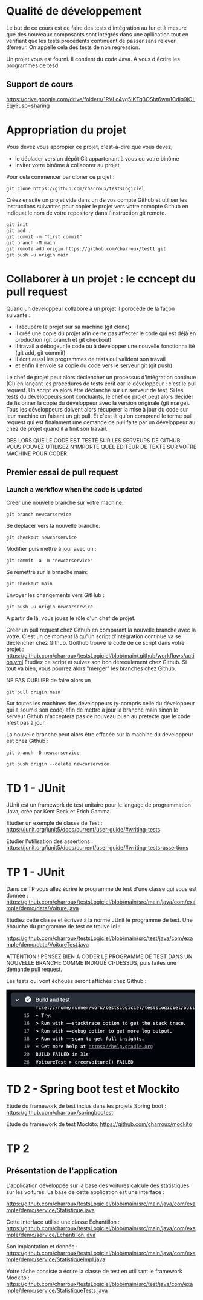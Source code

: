 # Qualité de développement

Le but de ce cours est de faire des tests d'intégration au fur et à mesure que des nouveaux composants sont intégrés dans une apllication 
tout en vérifiant que les tests précédents continuent de passer sans relever d'erreur. 
On appelle cela des tests de non regression.

Un projet vous est fourni. Il contient du code Java. A vous d'écrire les programmes de tesd.

## Support de cours

https://drive.google.com/drive/folders/1RVLc4yg5IKTq3OSht6wm1Cdjq9jOLEqy?usp=sharing

# Appropriation du projet

Vous devez vous appropier ce projet, c'est-à-dire que vous devez;

- le déplacer vers un dépôt Git appartenant à vous ou votre binôme
- inviter votre binôme à collaborer au projet 

Pour cela commencer par cloner ce projet :
```
git clone https://github.com/charroux/testsLogiciel
```

Créez ensuite un projet vide dans un de vos compte Github et utiliser les instructions suivantes pour copier le projet vers votre comopte Github en indiquat le nom de votre repository dans l'instruction git remote.

```
git init
git add .
git commit -m "first commit"
git branch -M main
git remote add origin https://github.com/charroux/test1.git
git push -u origin main
```

# Collaborer à un projet : le ccncept du pull request

Quand un développeur collabore à un projet il porocède de la façon suivante : 

- il récupère le projet sur sa machine (git clone)
- il créé une copie du projet afin de ne pas affecter le code qui est déjà en production (git branch et git checkout)
- il travail à débogeur le code ou à développer une nouvelle fonctionnalité (git add, git commit)
- il écrit aussl les programmes de tests qui valident son travail
- et enfin il envoie sa copie du code vers le serveur git (git push)

Le chef de projet peut alors déclencher un processus d'intégration continue (CI) en lançant les procédures de tests écrit oar le développeur :
 c'est le pull request. Un script va alors être déclanché sur un serveur de test. 
Si les tests du développeurs sont concluants, le chef de projet peut alors décider de fisionner la copie du développeur avec la version originale (git marge).
 Tous les développeurs doivent alors récupérer la mise à jour du code sur leur machine en faisant un git pull. 
Et c'est là qu'on comprend le terme pull request qui est finalament une demande de pull faite par un développeur au chez de projet quand il a finit son travail.

DES LORS QUE LE CODE EST TESTÉ SUR LES SERVEURS DE GITHUB, VOUS POUVEZ UTILISEZ N'IMPORTE QUEL ÉDITEUR DE TEXTE SUR VOTRE MACHINE POUR CODER.

## Premier essai de pull request

### Launch a workflow when the code is updated

Créer une nouvelle branche sur votre machine:
```
git branch newcarservice
```
Se déplacer vers la nouvelle branche:
```
git checkout newcarservice
```
Modifier puis mettre à jour avec un :
```
git commit -a -m "newcarservice"
```
Se remettre sur la brnache main:
```
git checkout main
```
Envoyer les changements vers GitHub :
```
git push -u origin newcarservice
```
A partir de là, vous jouez le rôle d'un chef de projet.

Créer un pull request chez Github en comparant la nouvelle branche avec la votre. 
C'est un ce moment là qu"un script d'intégration continue va se déclencher chez Github. 
Goithub trouve le code de ce script dans votre projet : https://github.com/charroux/testsLogiciel/blob/main/.github/workflows/action.yml
Etudiez ce script et suivez son bon déreoulement chez Github. Si tout va bien, vous pourrez alors "merger" les branches chez Github.

NE PAS OUBLIER de faire alors un 
```
git pull origin main
```
Sur toutes les machines des développeurs (y-compris celle du développeur qui a soumis son code) afin de mettre à jour la branche main sinon le serveur Github n'acceptera pas de nouveau push au pretexte que le code n'est pas à jour.

La nouvelle branche peut alors être effacée sur la machine du développeur est chez Github :

```
git branch -D newcarservice
```
```
git push origin --delete newcarservice
```


# TD 1 - JUnit

JUnit est un framework de test unitaire pour le langage de programmation Java, créé par Kent Beck et Erich Gamma.

Etudier un exemple de classe de Test : https://junit.org/junit5/docs/current/user-guide/#writing-tests

Etudier l'utilisation des assertions : https://junit.org/junit5/docs/current/user-guide/#writing-tests-assertions

# TP 1 - JUnit

Dans ce TP vous allez écrire le programme de test d'une classe qui vous est donnée :
https://github.com/charroux/testsLogiciel/blob/main/src/main/java/com/example/demo/data/Voiture.java

Etudiez cette classe et écrivez à la norme JUnit le programme de test. Une ébauche du programme de test ce trouve ici : 

https://github.com/charroux/testsLogiciel/blob/main/src/test/java/com/example/demo/data/VoitureTest.java

ATTENTION ! PENSEZ BIEN A CODER LE PROGRAMME DE TEST DANS UN NOUVELLE BRANCHE COMME INDIQUÉ CI-DESSUS, puis faites une demande pull request.

Les tests qui vont échoués seront affichés chez Github :

<img src="images/build_failed.png" width="500"/>


# TD 2 - Spring boot test et Mockito

Etude du framework de test inclus dans les projets Spring boot : https://github.com/charroux/springbootest

Etude du framework de test Mockito: https://github.com/charroux/mockito

# TP 2

## Présentation de l'application

L'application développée sur la base des voitures calcule des statistiques sur les voitures. La base de cette application est une interface : 

https://github.com/charroux/testsLogiciel/blob/main/src/main/java/com/example/demo/service/Statistique.java

Cette interface utilise une classe Echantillon : https://github.com/charroux/testsLogiciel/blob/main/src/main/java/com/example/demo/service/Echantillon.java

Son implantation et donnée : https://github.com/charroux/testsLogiciel/blob/main/src/main/java/com/example/demo/service/StatistiqueImpl.java

Votre tâche consiste à écrire la classe de test en utilisant le framework Mockito : https://github.com/charroux/testsLogiciel/blob/main/src/test/java/com/example/demo/service/StatistiqueTests.java

